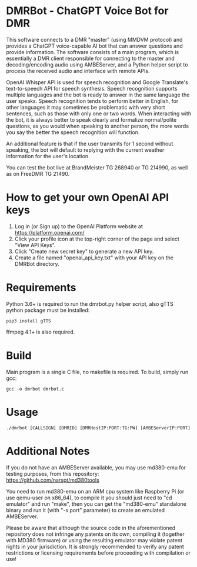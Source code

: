 # DMRBot - ChatGPT Voice Bot for DMR
This software connects to a DMR "master" (using MMDVM protocol) and provides a ChatGPT voice-capable AI bot that can answer questions and provide information. The software consists of a main program, which is essentially a DMR client responsible for connecting to the master and decoding/encoding audio using AMBEServer, and a Python helper script to process the received audio and interface with remote APIs.

OpenAI Whisper API is used for speech recognition and Google Translate's text-to-speech API for speech synthesis. Speech recognition supports multiple languages and the bot is ready to answer in the same language the user speaks. Speech recognition tends to perform better in English, for other languages it may sometimes be problematic with very short sentences, such as those with only one or two words. When interacting with the bot, it is always better to speak clearly and formalize normal/polite questions, as you would when speaking to another person, the more words you say the better the speech recognition will function.

An additional feature is that if the user transmits for 1 second without speaking, the bot will default to replying with the current weather information for the user's location.

You can test the bot live at BrandMeister TG 268940 or TG 214990, as well as on FreeDMR TG 21490.

# How to get your own OpenAI API keys
1. Log in (or Sign up) to the OpenAI Platform website at https://platform.openai.com/
2. Click your profile icon at the top-right corner of the page and select "View API Keys".
3. Click "Create new secret key" to generate a new API key.
4. Create a file named "openai_api_key.txt" with your API key on the DMRBot directory.

# Requirements
Python 3.6+ is required to run the dmrbot.py helper script, also gTTS python package must be installed:
```
pip3 install gTTS
```
ffmpeg 4.1+ is also required.

# Build
Main program is a single C file, no makefile is required. To build, simply run gcc:
```
gcc -o dmrbot dmrbot.c
```

# Usage
```
./dmrbot [CALLSIGN] [DMRID] [DMRHostIP:PORT:TG:PW] [AMBEServerIP:PORT]
```

# Additional Notes
If you do not have an AMBEServer available, you may use md380-emu for testing purposes, from this repository: https://github.com/narspt/md380tools

You need to run md380-emu on an ARM cpu system like Raspberry Pi (or use qemu-user on x86_64), to compile it you should just need to "cd emulator" and run "make", then you can get the "md380-emu" standalone binary and run it (with "-s port" parameter) to create an emulated AMBEServer.

Please be aware that although the source code in the aforementioned repository does not infringe any patents on its own, compiling it (together with MD380 firmware) or using the resulting emulator may violate patent rights in your jurisdiction. It is strongly recommended to verify any patent restrictions or licensing requirements before proceeding with compilation or use!
